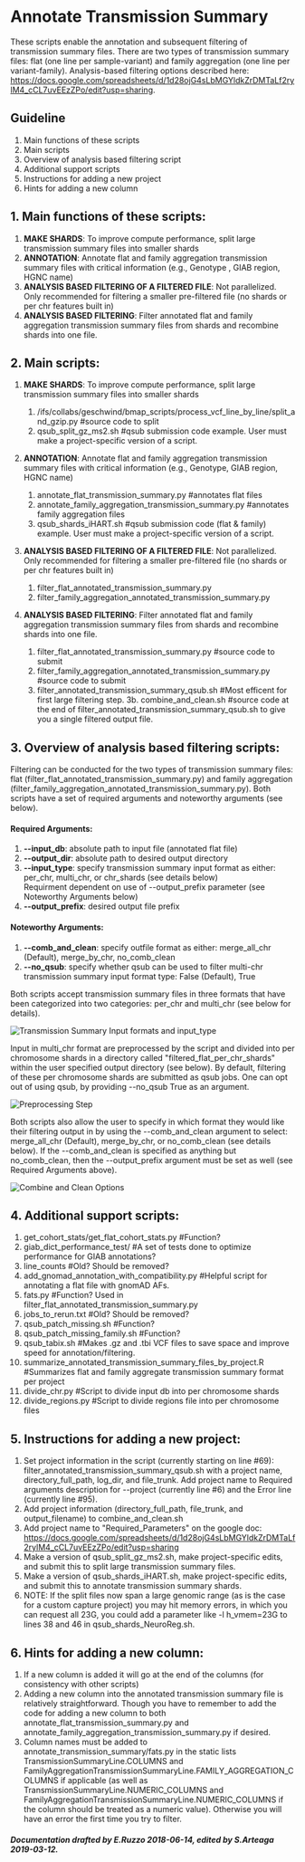 # Annotate Transmission Summary

These scripts enable the annotation and subsequent filtering of transmission summary files. There are two types of transmission summary files: flat (one line per sample-variant) and family aggregation (one line per variant-family). Analysis-based filtering options described here: https://docs.google.com/spreadsheets/d/1d28ojG4sLbMGYldkZrDMTaLf2rylM4_cCL7uvEEzZPo/edit?usp=sharing.

## Guideline
1. Main functions of these scripts
2. Main scripts
3. Overview of analysis based filtering script
4. Additional support scripts
5. Instructions for adding a new project
6. Hints for adding a new column

## 1. Main functions of these scripts:
1. **MAKE SHARDS**: To improve compute performance, split large transmission summary files into smaller shards
2. **ANNOTATION**: Annotate flat and family aggregation transmission summary files with critical information (e.g., Genotype , GIAB region, HGNC name)
3. **ANALYSIS BASED FILTERING OF A FILTERED FILE**: Not parallelized. Only recommended for filtering a smaller pre-filtered file (no shards or per chr features built in)
4. **ANALYSIS BASED FILTERING**: Filter annotated flat and family aggregation transmission summary files from shards and recombine shards into one file. 

## 2. Main scripts:
1. **MAKE SHARDS**: To improve compute performance, split large transmission summary files into smaller shards
    1. /ifs/collabs/geschwind/bmap_scripts/process_vcf_line_by_line/split_and_gzip.py #source code to split
    2. qsub_split_gz_ms2.sh #qsub submission code example. User must make a project-specific version of a script. 

2. **ANNOTATION**: Annotate flat and family aggregation transmission summary files with critical information (e.g., Genotype, GIAB region, HGNC name)
    1. annotate_flat_transmission_summary.py #annotates flat files
    2. annotate_family_aggregation_transmission_summary.py #annotates family aggregation files
    3. qsub_shards_iHART.sh #qsub submission code (flat & family) example. User must make a project-specific version of a script. 

3. **ANALYSIS BASED FILTERING OF A FILTERED FILE**: Not parallelized. Only recommended for filtering a smaller pre-filtered file (no shards or per chr features built in)
    1. filter_flat_annotated_transmission_summary.py
    2. filter_family_aggregation_annotated_transmission_summary.py

4. **ANALYSIS BASED FILTERING**: Filter annotated flat and family aggregation transmission summary files from shards and recombine shards into one file.
    1. filter_flat_annotated_transmission_summary.py #source code to submit
    2. filter_family_aggregation_annotated_transmission_summary.py #source code to submit
    3. filter_annotated_transmission_summary_qsub.sh #Most efficent for first large filtering step. 
    3b. combine_and_clean.sh #source code at the end of filter_annotated_transmission_summary_qsub.sh to give you a single filtered output file.

## 3. Overview of analysis based filtering scripts:
Filtering can be conducted for the two types of transmission summary files: flat (filter_flat_annotated_transmission_summary.py) and family aggregation (filter_family_aggregation_annotated_transmission_summary.py). Both scripts have a set of required arguments and noteworthy arguments (see below).

#### Required Arguments:
  1. **--input_db**: absolute path to input file (annotated flat file)
  2. **--output_dir**: absolute path to desired output directory
  3. **--input_type**: specify transmission summary input format as either: per_chr, multi_chr, or chr_shards (see details below)<br/>
Requirment dependent on use of --output_prefix parameter (see Noteworthy Arguments below)
  4. **--output_prefix**: desired output file prefix 

#### Noteworthy Arguments:
  1. **--comb_and_clean**: specify outfile format as either: merge_all_chr (Default), merge_by_chr, no_comb_clean
  2. **--no_qsub**: specify whether qsub can be used to filter multi-chr transmission summary input format type: False (Default), True

Both scripts accept transmission summary files in three formats that have been categorized into two categories: per_chr and multi_chr (see below for details). 

![Transmission Summary Input formats and input_type](https://i.imgur.com/Xndwp9u.png)

Input in multi_chr format are preprocessed by the script and divided into per chromosome shards in a directory called "filtered_flat_per_chr_shards" within the user specified output directory (see below). By default, filtering of these per chromosome shards are submitted as qsub jobs. One can opt out of using qsub, by providing --no_qsub True as an argument.

![Preprocessing Step](https://i.imgur.com/k7YDWhy.png)

Both scripts also allow the user to specify in which format they would like their filtering output in by using the --comb_and_clean argument to select: merge_all_chr (Default), merge_by_chr, or no_comb_clean (see details below). If the --comb_and_clean is specified as anything but no_comb_clean, then the --output_prefix argument must be set as well (see Required Arguments above).

![Combine and Clean Options](https://i.imgur.com/BrzX9lP.png)

## 4. Additional support scripts:
1. get_cohort_stats/get_flat_cohort_stats.py #Function? 
2. giab_dict_performance_test/ #A set of tests done to optimize performance for GIAB annotations?
3. line_counts #Old? Should be removed? 
4. add_gnomad_annotation_with_compatibility.py #Helpful script for annotating a flat file with gnomAD AFs. 
5. fats.py #Function? Used in filter_flat_annotated_transmission_summary.py
6. jobs_to_rerun.txt #Old? Should be removed?
7. qsub_patch_missing.sh #Function? 
8. qsub_patch_missing_family.sh #Function? 
9. qsub_tabix.sh #Makes .gz and .tbi VCF files to save space and improve speed for annotation/filtering.
10. summarize_annotated_transmission_summary_files_by_project.R #Summarizes flat and family aggregate transmission summary format per project 
11. divide_chr.py #Script to divide input db into per chromosome shards
12. divide_regions.py #Script to divide regions file into per chromosome files

## 5. Instructions for adding a new project:
1. Set project information in the script (currently starting on line #69): filter_annotated_transmission_summary_qsub.sh with a project name, directory_full_path, log_dir, and file_trunk. Add project name to Required arguments description for --project (currently line #6) and the Error line (currently line #95). 
2. Add project information (directory_full_path, file_trunk, and output_filename) to combine_and_clean.sh
3. Add project name to "Required_Parameters" on the google doc: https://docs.google.com/spreadsheets/d/1d28ojG4sLbMGYldkZrDMTaLf2rylM4_cCL7uvEEzZPo/edit?usp=sharing
4. Make a version of qsub_split_gz_ms2.sh, make project-specific edits, and submit this to split large transmission summary files. 
5. Make a version of qsub_shards_iHART.sh, make project-specific edits, and submit this to annotate transmission summary shards.
6. NOTE: If the split files now span a large genomic range (as is the case for a custom capture project) you may hit memory errors, in which you can request all 23G, you could add a parameter like -l h_vmem=23G to lines 38 and 46 in qsub_shards_NeuroReg.sh.

## 6. Hints for adding a new column:
1. If a new column is added it will go at the end of the columns (for consistency with other scripts)
2. Adding a new column into the annotated transmission summary file is relatively straightforward. Though you have to remember to add the code for adding a new column to both annotate_flat_transmission_summary.py and  annotate_family_aggregation_transmission_summary.py if desired.
3. Column names must be added to annotate_transmission_summary/fats.py in the static lists TransmissionSummaryLine.COLUMNS and FamilyAggregationTransmissionSummaryLine.FAMILY_AGGREGATION_COLUMNS if applicable (as well as TransmissionSummaryLine.NUMERIC_COLUMNS and FamilyAggregationTransmissionSummaryLine.NUMERIC_COLUMNS if the column should be treated as a numeric value). Otherwise you will have an error the first time you try to filter.

##### Documentation drafted by E.Ruzzo 2018-06-14, edited by S.Arteaga 2019-03-12.
